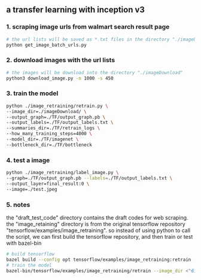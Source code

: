 ## a transfer learning with inception v3
### 1. scraping image urls from walmart search result page

```bash
# the url lists will be saved as *.txt files in the directory "./imageUrl"
python get_image_batch_urls.py
```
### 2. download images with the url lists

```bash
# the images will be download into the directory "./imageDownload"
python3 download_image.py -n 1000 -s 450
```

### 3. train the model 

```bash
python ./image_retraining/retrain.py \
--image_dir=./imageDownload/ \
--output_graph=./TF/output_graph.pb \
--output_labels=./TF/output_labels.txt \
--summaries_dir=./TF/retrain_logs \
--how_many_training_steps=4000 \
--model_dir=./TF/imagenet \
--bottleneck_dir=./TF/bottleneck
```

### 4. test a image

```bash
python ./image_retraining/label_image.py \
--graph=./TF/output_graph.pb --labels=./TF/output_labels.txt \
--output_layer=final_result:0 \
--image=./test.jpeg
```

### 5. notes
the "draft_test_code" directory contains the draft codes for web scraping.<br />
the "image_retaining" directory is from the original tensorflow repository "tensorflow/examples/image_retraining".
so instead of using python to call the script, we can first build the tensorflow repository, and then train or test with bazel-bin
```bash
# build tensorflow
bazel build --config opt tensorflow/examples/image_retraining:retrain
# train the model
bazel-bin/tensorflow/examples/image_retraining/retrain --image_dir <"dir to the training images">

```

